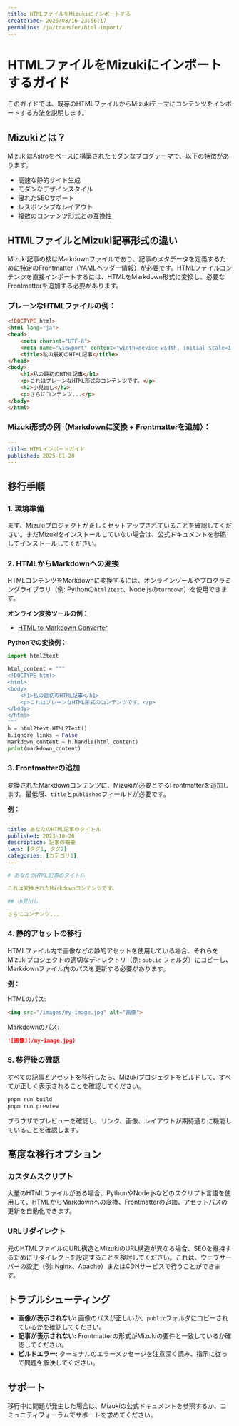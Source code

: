 ```yaml
---
title: HTMLファイルをMizukiにインポートする
createTime: 2025/08/16 23:56:17
permalink: /ja/transfer/html-import/
---
```


# HTMLファイルをMizukiにインポートするガイド

このガイドでは、既存のHTMLファイルからMizukiテーマにコンテンツをインポートする方法を説明します。

## Mizukiとは？

MizukiはAstroをベースに構築されたモダンなブログテーマで、以下の特徴があります。
- 高速な静的サイト生成
- モダンなデザインスタイル
- 優れたSEOサポート
- レスポンシブなレイアウト
- 複数のコンテンツ形式との互換性

## HTMLファイルとMizuki記事形式の違い

Mizuki記事の核はMarkdownファイルであり、記事のメタデータを定義するために特定のFrontmatter（YAMLヘッダー情報）が必要です。HTMLファイルコンテンツを直接インポートするには、HTMLをMarkdown形式に変換し、必要なFrontmatterを追加する必要があります。

### プレーンなHTMLファイルの例：
```html
<!DOCTYPE html>
<html lang="ja">
<head>
    <meta charset="UTF-8">
    <meta name="viewport" content="width=device-width, initial-scale=1.0">
    <title>私の最初のHTML記事</title>
</head>
<body>
    <h1>私の最初のHTML記事</h1>
    <p>これはプレーンなHTML形式のコンテンツです。</p>
    <h2>小見出し</h2>
    <p>さらにコンテンツ...</p>
</body>
</html>
```

### Mizuki形式の例（Markdownに変換 + Frontmatterを追加）：
```yaml
---
title: HTMLインポートガイド
published: 2025-01-20
---
```

## 移行手順

### 1. 環境準備

まず、Mizukiプロジェクトが正しくセットアップされていることを確認してください。まだMizukiをインストールしていない場合は、公式ドキュメントを参照してインストールしてください。

### 2. HTMLからMarkdownへの変換

HTMLコンテンツをMarkdownに変換するには、オンラインツールやプログラミングライブラリ（例: Pythonの`html2text`、Node.jsの`turndown`）を使用できます。

**オンライン変換ツールの例：**
- [HTML to Markdown Converter](https://domchristie.github.io/to-markdown/)

**Pythonでの変換例：**
```python
import html2text

html_content = """
<!DOCTYPE html>
<html>
<body>
    <h1>私の最初のHTML記事</h1>
    <p>これはプレーンなHTML形式のコンテンツです。</p>
</body>
</html>
"""
h = html2text.HTML2Text()
h.ignore_links = False
markdown_content = h.handle(html_content)
print(markdown_content)
```

### 3. Frontmatterの追加

変換されたMarkdownコンテンツに、Mizukiが必要とするFrontmatterを追加します。最低限、`title`と`published`フィールドが必要です。

**例：**

```yaml
---
title: あなたのHTML記事のタイトル
published: 2023-10-26
description: 記事の概要
tags: [タグ1, タグ2]
categories: [カテゴリ1]
---

# あなたのHTML記事のタイトル

これは変換されたMarkdownコンテンツです。

## 小見出し

さらにコンテンツ...
```

### 4. 静的アセットの移行

HTMLファイル内で画像などの静的アセットを使用している場合、それらをMizukiプロジェクトの適切なディレクトリ（例: `public` フォルダ）にコピーし、Markdownファイル内のパスを更新する必要があります。

**例：**

HTMLのパス:
```html
<img src="/images/my-image.jpg" alt="画像">
```

Markdownのパス:
```markdown
![画像](/my-image.jpg)
```

### 5. 移行後の確認

すべての記事とアセットを移行したら、Mizukiプロジェクトをビルドして、すべてが正しく表示されることを確認してください。

```bash
pnpm run build
pnpm run preview
```

ブラウザでプレビューを確認し、リンク、画像、レイアウトが期待通りに機能していることを確認します。

## 高度な移行オプション

### カスタムスクリプト

大量のHTMLファイルがある場合、PythonやNode.jsなどのスクリプト言語を使用して、HTMLからMarkdownへの変換、Frontmatterの追加、アセットパスの更新を自動化できます。

### URLリダイレクト

元のHTMLファイルのURL構造とMizukiのURL構造が異なる場合、SEOを維持するためにリダイレクトを設定することを検討してください。これは、ウェブサーバーの設定（例: Nginx、Apache）またはCDNサービスで行うことができます。

## トラブルシューティング

- **画像が表示されない:** 画像のパスが正しいか、`public`フォルダにコピーされているかを確認してください。
- **記事が表示されない:** Frontmatterの形式がMizukiの要件と一致しているか確認してください。
- **ビルドエラー:** ターミナルのエラーメッセージを注意深く読み、指示に従って問題を解決してください。

## サポート

移行中に問題が発生した場合は、Mizukiの公式ドキュメントを参照するか、コミュニティフォーラムでサポートを求めてください。
